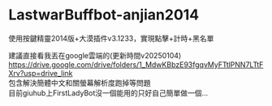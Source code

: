 # LastwarBuffbot-anjian2014
使用按鍵精靈2014版+大漠插件v3.1233，實現點擊+計時+黑名單  

建議直接看我丟在google雲端的(更新時間v20250104)  
https://drive.google.com/drive/folders/1_MdwKBbzE93fgqvMyFTtlPNN7LTtFXrv?usp=drive_link  
包含解決簡體中文和關螢幕解析度跑掉等問題  
目前giuhub上FirstLadyBot沒一個能用的只好自己簡單做一個...
